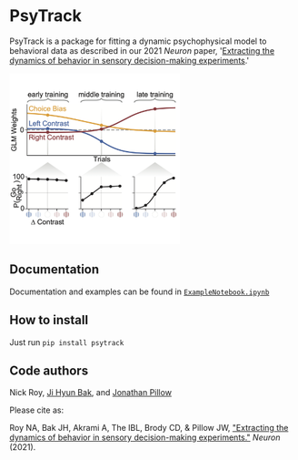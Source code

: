 # PsyTrack

PsyTrack is a package for fitting a dynamic psychophysical model to behavioral data as described in our 2021 _Neuron_ paper, '[Extracting the dynamics of behavior in sensory decision-making experiments](https://authors.elsevier.com/a/1cMvC3BtfGx4U4).'

<img src='./psytrack/examples/GraphicalAbstract.png' alt='Graphical abstract from Neuron paper' height='300'/>

[//]: # ()

## Documentation

Documentation and examples can be found in [`ExampleNotebook.ipynb`](./psytrack/examples/ExampleNotebook.ipynb)

[//]: # ()


## How to install

Just run `pip install psytrack`


## Code authors

Nick Roy, [Ji Hyun Bak](http://newton.kias.re.kr/~jhbak/), and [Jonathan Pillow](http://pillowlab.princeton.edu/)


Please cite as:

Roy NA, Bak JH, Akrami A, The IBL, Brody CD, & Pillow JW, ["Extracting the dynamics of behavior in sensory decision-making experiments."](https://doi.org/10.1016/j.neuron.2020.12.004) _Neuron_ (2021).


[//]: # (readme template from https://github.com/HIPS/autograd)
